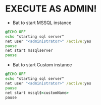 # EXECUTE AS ADMIN!
- Bat to start MSSQL instance
```bat
@ECHO OFF
echo "starting sql server"
net user "<administrator>" /active:yes
pause
net start mssqlserver
pause
```
- Bat to start Custom instance
```bat
@ECHO OFF
echo "starting sql server"
net user "<administrator>" /active:yes
pause
net start mssql$<customName>
pause
```
